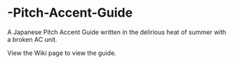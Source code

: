 # -Pitch-Accent-Guide
A Japanese Pitch Accent Guide written in the delirious heat of summer with a broken AC unit. 

View the Wiki page to view the guide. 
